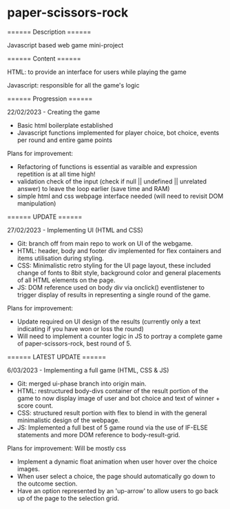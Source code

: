 # paper-scissors-rock

====== Description ======

Javascript based web game mini-project 

====== Content ======

HTML: to provide an interface for users while playing the game

Javascript: responsible for all the game's logic

====== Progression ======

22/02/2023 - Creating the game
- Basic html boilerplate established 
- Javascript functions implemented for player choice, bot choice, events per round and entire game points

Plans for improvement:
- Refactoring of functions is essential as varaible and expression repetition is at all time high!
- validation check of the input (check if null || undefined || unrelated answer) to leave the loop earlier (save time and RAM)
- simple html and css webpage interface needed (will need to revisit DOM manipulation)

====== UPDATE ======

27/02/2023 - Implementing UI (HTML and CSS)
- Git: branch off from main repo to work on UI of the webgame.
- HTML: header, body and footer div implemented for flex containers and items utilisation during styling.
- CSS: Minimalistic retro styling for the UI page layout, these included change of fonts to 8bit style, background color and general placements of all HTML elements on the page.
- JS: DOM reference used on body div via onclick() eventlistener to trigger display of results in representing a single round of the game.

Plans for improvement:
- Update required on UI design of the results (currently only a text indicating if you have won or loss the round)
- Will need to implement a counter logic in JS to portray a complete game of paper-scissors-rock, best round of 5.


====== LATEST UPDATE ======

6/03/2023 - Implementing a full game (HTML, CSS & JS)
- Git: merged ui-phase branch into origin main.
- HTML: restructured body-divs container of the result portion of the game to now display image of user and bot choice and text of winner + score count.
- CSS: structured result portion with flex to blend in with the general minimalistic design of the webpage.
- JS: Implemented a full best of 5 game round via the use of IF-ELSE statements and more DOM reference to body-result-grid.

Plans for improvement: Will be mostly css
- Implement a dynamic float animation when user hover over the choice images.
- When user select a choice, the page should automatically go down to the outcome section.
- Have an option represented by an 'up-arrow' to allow users to go back up of the page to the selection grid.
